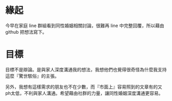 # 緣起

今早在家庭 line 群組看到同性婚姻相關討論，很難再 line 中完整回覆，所以藉由 github 把想法寫下。

# 目標

目標不是辯論。是與家人深度溝通我的想法，我想他們也覺得很奇怪為什麼我支持這麼『驚世駭俗』的主張。

另外，我想有這樣需求的朋友也不在少數，而『市面上』容易照到的文章有的又ph太低，不利與家人溝通。希望藉由社群的力量，讓同性婚姻深度溝通更容易。
